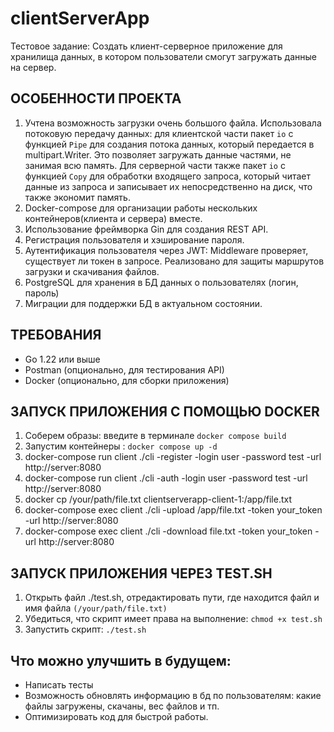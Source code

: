 # clientServerApp
Тестовое задание: Создать клиент-серверное приложение для хранилища данных, в котором пользователи смогут загружать данные на сервер.

## ОСОБЕННОСТИ ПРОЕКТА

1. Учтена возможность загрузки очень большого файла. Использовала потоковую передачу данных: для клиентской части пакет `io` с функцией `Pipe` для создания потока данных, который передается в multipart.Writer. Это позволяет загружать данные частями, не занимая всю память. Для серверной части также пакет `io` с функцией `Copy` для обработки входящего запроса, который читает данные из запроса и записывает их непосредственно на диск, что также экономит память.
2. Docker-compose для организации работы нескольких контейнеров(клиента и сервера) вместе. 
3. Использование фреймворка Gin для создания REST API.
4. Регистрация пользователя и хэширование пароля.
5. Аутентификация пользователя через JWT: Middleware проверяет, существует ли токен в запросе. Реализовано для защиты маршрутов загрузки и скачивания файлов.
6. PostgreSQL для хранения в БД данных о пользователях (логин, пароль)
7. Миграции для поддержки БД в актуальном состоянии.

## ТРЕБОВАНИЯ
- Go 1.22 или выше
- Postman (опционально, для тестирования API)
- Docker (опционально, для сборки приложения)

## ЗАПУСК ПРИЛОЖЕНИЯ С ПОМОЩЬЮ DOCKER
1. Соберем образы: введите в терминале `docker compose build`
2. Запустим контейнеры : `docker compose up -d`
3. docker-compose run client ./cli -register -login user -password test -url http://server:8080
4. docker-compose run client ./cli -auth -login user -password test -url http://server:8080
![]()
5. docker cp /your/path/file.txt clientserverapp-client-1:/app/file.txt
6. docker-compose exec client ./cli -upload /app/file.txt -token your_token -url http://server:8080
![]()
7. docker-compose exec client ./cli -download file.txt -token your_token -url http://server:8080


## ЗАПУСК ПРИЛОЖЕНИЯ ЧЕРЕЗ TEST.SH
1. Открыть файл ./test.sh, отредактировать пути, где находится файл и имя файла `(/your/path/file.txt)`
2. Убедиться, что скрипт имеет права на выполнение: `chmod +x test.sh`
3. Запустить скрипт: `./test.sh`


## Что можно улучшить в будущем:
- Написать тесты
- Возможность обновлять информацию в бд по пользователям: какие файлы загружены, скачаны, вес файлов и тп.
- Оптимизировать код для быстрой работы.